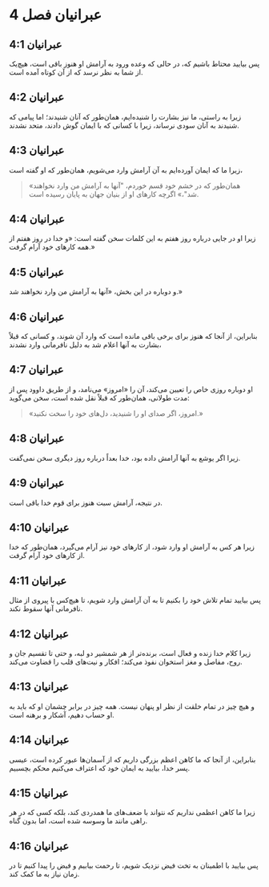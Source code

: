 # عبرانیان فصل 4

## عبرانیان 4:1

پس بیایید محتاط باشیم که، در حالی که وعده ورود به آرامش او هنوز باقی است، هیچ‌یک از شما به نظر نرسد که از آن کوتاه آمده است.

## عبرانیان 4:2

زیرا به راستی، ما نیز بشارت را شنیده‌ایم، همان‌طور که آنان شنیدند؛ اما پیامی که شنیدند به آنان سودی نرساند، زیرا با کسانی که با ایمان گوش دادند، متحد نشدند.

## عبرانیان 4:3

زیرا ما که ایمان آورده‌ایم به آن آرامش وارد می‌شویم، همان‌طور که او گفته است،

> «همان‌طور که در خشم خود قسم خوردم،
> "آنها به آرامش من وارد نخواهند شد"،»
> اگرچه کارهای او از بنیان جهان به پایان رسیده است.

## عبرانیان 4:4

زیرا او در جایی درباره روز هفتم به این کلمات سخن گفته است: «و خدا در روز هفتم از همه کارهای خود آرام گرفت.»

## عبرانیان 4:5

و دوباره در این بخش، «آنها به آرامش من وارد نخواهند شد.»

## عبرانیان 4:6

بنابراین، از آنجا که هنوز برای برخی باقی مانده است که وارد آن شوند، و کسانی که قبلاً بشارت به آنها اعلام شد به دلیل نافرمانی وارد نشدند،

## عبرانیان 4:7

او دوباره روزی خاص را تعیین می‌کند، آن را «امروز» می‌نامد، و از طریق داوود پس از مدت طولانی، همان‌طور که قبلاً نقل شده است، سخن می‌گوید:

> «امروز، اگر صدای او را شنیدید،
> دل‌های خود را سخت نکنید.»

## عبرانیان 4:8

زیرا اگر یوشع به آنها آرامش داده بود، خدا بعداً درباره روز دیگری سخن نمی‌گفت.

## عبرانیان 4:9

در نتیجه، آرامش سبت هنوز برای قوم خدا باقی است.

## عبرانیان 4:10

زیرا هر کس به آرامش او وارد شود، از کارهای خود نیز آرام می‌گیرد، همان‌طور که خدا از کارهای خود آرام گرفت.

## عبرانیان 4:11

پس بیایید تمام تلاش خود را بکنیم تا به آن آرامش وارد شویم، تا هیچ‌کس با پیروی از مثال نافرمانی آنها سقوط نکند.

## عبرانیان 4:12

زیرا کلام خدا زنده و فعال است، برنده‌تر از هر شمشیر دو لبه، و حتی تا تقسیم جان و روح، مفاصل و مغز استخوان نفوذ می‌کند؛ افکار و نیت‌های قلب را قضاوت می‌کند.

## عبرانیان 4:13

و هیچ چیز در تمام خلقت از نظر او پنهان نیست. همه چیز در برابر چشمان او که باید به او حساب دهیم، آشکار و برهنه است.

## عبرانیان 4:14

بنابراین، از آنجا که ما کاهن اعظم بزرگی داریم که از آسمان‌ها عبور کرده است، عیسی پسر خدا، بیایید به ایمان خود که اعتراف می‌کنیم محکم بچسبیم.

## عبرانیان 4:15

زیرا ما کاهن اعظمی نداریم که نتواند با ضعف‌های ما همدردی کند، بلکه کسی که در هر راهی مانند ما وسوسه شده است، اما بدون گناه.

## عبرانیان 4:16

پس بیایید با اطمینان به تخت فیض نزدیک شویم، تا رحمت بیابیم و فیض را پیدا کنیم تا در زمان نیاز به ما کمک کند.
